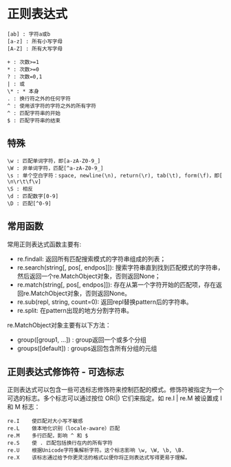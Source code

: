 # 正则表达式

    [ab] : 字符a或b
    [a-z] : 所有小写字母
    [A-Z] : 所有大写字母
    
    + : 次数>=1
    * : 次数>=0
    ? : 次数=0,1
    | : 或
    \* : * 本身
    . : 换行符之外的任何字符
    ^ : 使用该字符的字符之外的所有字符
    ^ : 匹配字符串的开始
    $ : 匹配字符串的结束
    
## 特殊
    \w : 匹配单词字符，即[a-zA-Z0-9_]
    \W : 非单词字符，匹配[^a-zA-Z0-9_]
    \s : 单个空白字符：space, newline(\n), return(\r), tab(\t), form(\f)，即[ \n\r\t\f\v]
    \S : 相反
    \d : 匹配数字[0-9]
    \D : 匹配[^0-9]


## 常用函数
常用正则表达式函数主要有:

* re.findall: 返回所有匹配搜索模式的字符串组成的列表；
* re.search(string[, pos[, endpos]]): 搜索字符串直到找到匹配模式的字符串，然后返回一个re.MatchObject对象，否则返回None；
* re.match(string[, pos[, endpos]]): 存在从第一个字符开始的匹配项，存在返回re.MatchObject对象，否则返回None。
* re.sub(repl, string, count=0): 返回repl替换pattern后的字符串。
* re.split: 在pattern出现的地方分割字符串。

re.MatchObject对象主要有以下方法：
* group([group1, …]) : group返回一个或多个分组
* groups([default]) : groups返回包含所有分组的元组


## 正则表达式修饰符 - 可选标志
正则表达式可以包含一些可选标志修饰符来控制匹配的模式。修饰符被指定为一个可选的标志。多个标志可以通过按位 OR(|) 它们来指定。如 re.I | re.M 被设置成 I 和 M 标志：

	re.I	使匹配对大小写不敏感
	re.L	做本地化识别（locale-aware）匹配
	re.M	多行匹配，影响 ^ 和 $
	re.S	使 . 匹配包括换行在内的所有字符
	re.U	根据Unicode字符集解析字符。这个标志影响 \w, \W, \b, \B.
	re.X	该标志通过给予你更灵活的格式以便你将正则表达式写得更易于理解。